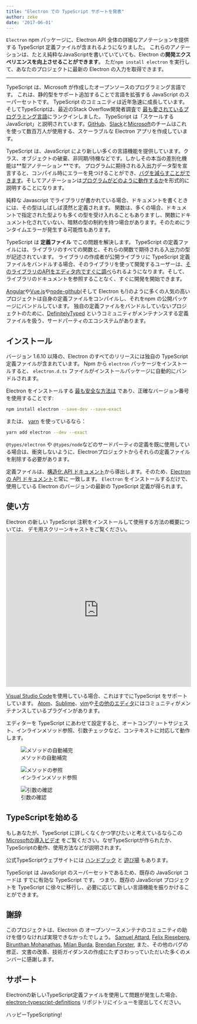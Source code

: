 ```yaml
---
title: "Electron での TypeScript サポートを発表"
author: zeke
date: '2017-06-01'
---
```


`Electron` npm パッケージに、Electron API 全体の詳細なアノテーションを提供する TypeScript 定義ファイルが含まれるようになりました。 これらのアノテーションは、たとえ純粋なJavaScriptを書いていていても、Electron の**開発エクスペリエンスを向上させることができます**。 ただ`npm install electron` を実行して、あなたのプロジェクトに最新の Electron の入力を取得できます。

---

TypeScript は、Microsoft が作成したオープンソースのプログラミング言語です。 これは、静的型をサポート追加することで言語を拡張する JavaScript のスーパーセットです。 TypeScript のコミュニティは近年急速に成長しています。そしてTypeScriptは、最近のStack Overflow開発者調査で [最も愛されているプログラミング言語](https://stackoverflow.com/insights/survey/2017#technology-most-loved-dreaded-and-wanted-languages)にランクインしました。  TypeScript は「スケールする JavaScript」と説明されています。[GitHub](https://githubengineering.com/how-four-native-developers-wrote-an-electron-app/)、[Slack](https://slack.engineering/typescript-at-slack-a81307fa288d)と[Microsoft](https://github.com/Microsoft/vscode)のチームはこれを使って数百万人が使用する、スケーラブルな Electron アプリを作成しています。

TypeScript は、JavaScript により新しい多くの言語機能を提供しています。クラス、オブジェクトの破棄、非同期/待機などです。しかしその本当の差別化機能は**型アノテーション **です。 プログラムに期待される入出力データ型を宣言すると、コンパイル時にエラーを見つけることができ、[バグを減らすことができます](https://slack.engineering/typescript-at-slack-a81307fa288d)。そしてアノテーションは[プログラムがどのように動作するか](https://staltz.com/all-js-libraries-should-be-authored-in-typescript.html)を形式的に説明することになります。

純粋な Javascript でライブラリが書かれている場合、ドキュメントを書くときには、その型はしばしば漠然と定義されます。 関数は、多くの場合、ドキュメントで指定された型よりも多くの型を受け入れることもありますし、関数にドキュメント化されていない、暗黙の型の制約を持つ場合があります。そのためにランタイムエラーが発生する可能性もあります。

TypeScript は **定義ファイル** でこの問題を解決します。 TypeScript の定義ファイルには、ライブラリのすべての関数と、それらの関数で期待される入出力の型が記述されています。 ライブラリの作成者が公開ライブラリに TypeScript 定義ファイルをバンドルする場合、そのライブラリを使って開発するユーザーは、[そのライブラリのAPIをエディタ内ですぐに調べ](https://code.visualstudio.com/docs/editor/intellisense)られるようになります。そして、ライブラリのドキュメントを参照することなく、すぐに開発を開始できます。

[Angular](https://angularjs.org/)や[Vue.js](http://vuejs.org/)や[node-github](https://github.com/mikedeboer/node-github)(そして Electron も!)のように多くの人気の高いプロジェクトは自身の定義ファイルをコンパイルし、それをnpm の公開パッケージにバンドルしています。 独自の定義ファイルをバンドルしていないプロジェクトのために、[DefinitelyTyped](https://github.com/DefinitelyTyped/DefinitelyTyped) というコミュニティがメンテナンスする定義ファイルを扱う、サードパーティのエコシステムがあります。

## インストール

バージョン 1.6.10 以降の、Electron のすべてのリリースには独自の TypeScript 定義ファイルが含まれています。 Npm から `electron` パッケージをインストールすると、 `electron.d.ts` ファイルがインストールパッケージに自動的にバンドルされます。

Electron をインストールする [最も安全な方法は](https://electronjs.org/docs/tutorial/electron-versioning/) であり、正確なバージョン番号を使用することです:

```sh
npm install electron --save-dev --save-exact
```

または、 [yarn](https://yarnpkg.com/lang/en/docs/migrating-from-npm/#toc-cli-commands-comparison) を使っているなら：

```sh
yarn add electron --dev --exact
```

`@types/electron` や `@types/node`などのサードパーティの定義を既に使用している場合は、衝突しないように、Electronプロジェクトからそれらの定義ファイルを削除する必要があります。

定義ファイルは、[構造化 API ドキュメント](https://electronjs.org/blog/2016/09/27/api-docs-json-schema)から導出します。そのため、[Electron の API ドキュメント](https://electronjs.org/docs/api/)と常に 一致します。 `Electron` をインストールするだけで、使用している Electron のバージョンの最新の TypeScript 定義が得られます。

## 使い方

Electron の新しい TypeScript 注釈をインストールして使用する方法の概要については、 デモ用スクリーンキャストをご覧ください。 <iframe width="100%" height="420" src="https://www.youtube.com/embed/PJRag0rYQt8" frameborder="0" allowfullscreen mark="crwd-mark"></iframe>

[Visual Studio Code](https://code.visualstudio.com/)を使用している場合、これはすでにTypeScript をサポートしています。 [Atom](https://atom.io/packages/atom-typescript)、[Sublime](https://github.com/Microsoft/TypeScript-Sublime-Plugin)、[vim](https://github.com/Microsoft/TypeScript/wiki/TypeScript-Editor-Support#vim)や[その他のエディタ](https://www.typescriptlang.org/index.html#download-links)にはコミュニティがメンテナンスしているプラグインがあります。

エディターを TypeScript にあわせて設定すると、オートコンプリートサジェスト、インラインメソッド参照、引数チェックなど、コンテキストに対応して動作します。

<figure>
  <img src="https://cloud.githubusercontent.com/assets/2289/26128017/f6318c20-3a3f-11e7-9c2c-401a32d1f9fb.png" alt="メソッドの自動補完">
  <figcaption>メソッドの自動補完</figcaption>
</figure>

<figure>
  <img src="https://cloud.githubusercontent.com/assets/2289/26128018/f6352600-3a3f-11e7-8d92-f0fb88ecc53e.png" alt="メソッドの参照">
  <figcaption>インラインメソッド参照</figcaption>
</figure>

<figure>
  <img src="https://cloud.githubusercontent.com/assets/2289/26128021/f6b1ca0c-3a3f-11e7-8161-ce913268a9f0.png" alt="引数の確認">
  <figcaption>引数の確認</figcaption>
</figure>

## TypeScriptを始める

もしあなたが、TypeScript に詳しくなくかつ学びたいと考えているならこの[Microsoftの導入ビデオ](http://video.ch9.ms/ch9/4ae3/062c336d-9cf0-498f-ae9a-582b87954ae3/B881_mid.mp4) をご覧ください。なぜTypeScriptが作られたか、TypeScriptの動作、使用方法などが説明されます。

公式TypeScriptウェブサイトには [ハンドブック](https://www.typescriptlang.org/docs/handbook/basic-types.html) と [遊び場](https://www.typescriptlang.org/play/index.html) もあります。

TypeScript は JavaScript のスーパーセットであるため、既存の JavaScript コードは すでに有効な TypeScript です。 つまり、既存の JavaScript プロジェクトを TypeScript に徐々に移行し、必要に応じて新しい言語機能を振りかけることができます。

## 謝辞

このプロジェクトは、Electron の オープンソースメンテナのコミュニティの助けを借りなければ実現できなかったでしょう。 [Samuel Attard](https://github.com/MarshallOfSound), [Felix Rieseberg](https://github.com/felixrieseberg), [Birunthan Mohanathas](https://github.com/poiru), [Milan Burda](https://github.com/miniak), [Brendan Forster](https://github.com/shiftkey), また、その他のバグの修正、文書の改善、技術ガイダンスの作成にたずさわっっていただいた多くのメンバーに感謝します。

## サポート

Electronの新しいTypeScript定義ファイルを使用して問題が発生した場合、 [electron-typescript-definitions](https://github.com/electron/electron-typescript-definitions/issues) リポジトリにイシューを提出してください。

ハッピーTypeScripting!
